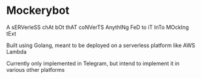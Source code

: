 # Mockerybot

A sERVerleSS chAt bOt thAT coNVerTS AnythINg FeD to iT InTo MOckIng tExt

Built using Golang, meant to be deployed on a serverless platform like AWS Lambda

Currently only implemented in Telegram, but intend to implement it in various other platforms
